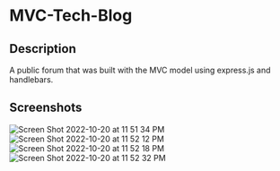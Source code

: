 # MVC-Tech-Blog

## Description

A public forum that was built with the MVC model using express.js and handlebars.

## Screenshots

![Screen Shot 2022-10-20 at 11 51 34 PM](https://user-images.githubusercontent.com/97267318/197131927-40f20777-0042-4540-b8f3-e9ac308a8fca.png)
![Screen Shot 2022-10-20 at 11 52 12 PM](https://user-images.githubusercontent.com/97267318/197131935-d23bf578-50eb-4480-bcd6-362e1c88a0bc.png)
![Screen Shot 2022-10-20 at 11 52 18 PM](https://user-images.githubusercontent.com/97267318/197131938-57822206-d4f7-4998-b957-5a28730f254f.png)
![Screen Shot 2022-10-20 at 11 52 32 PM](https://user-images.githubusercontent.com/97267318/197131951-074dd19f-abb6-45cc-bc7d-481cb62616dc.png)
